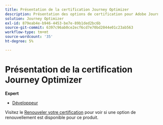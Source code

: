 ```yaml
---
title: Présentation de la certification Journey Optimizer
description: Présentation des options de certification pour Adobe Journey Optimizer
solution: Journey Optimizer
exl-id: 879eab4e-b946-4453-be7e-89b1ded2bc6b
source-git-commit: 6397c96ab0ce2ecf6cd7e70bd2044e01c23ab563
workflow-type: tm+mt
source-wordcount: '35'
ht-degree: 5%

---
```


# Présentation de la certification Journey Optimizer

**Expert**

* [Développeur](/help/certifications/ajo/ajo-e-developer.md) <!--AD0-E603-->

Visitez le [Renouveler votre certification](/help/certifications/renew.md) pour voir si une option de renouvellement est disponible pour ce produit.
